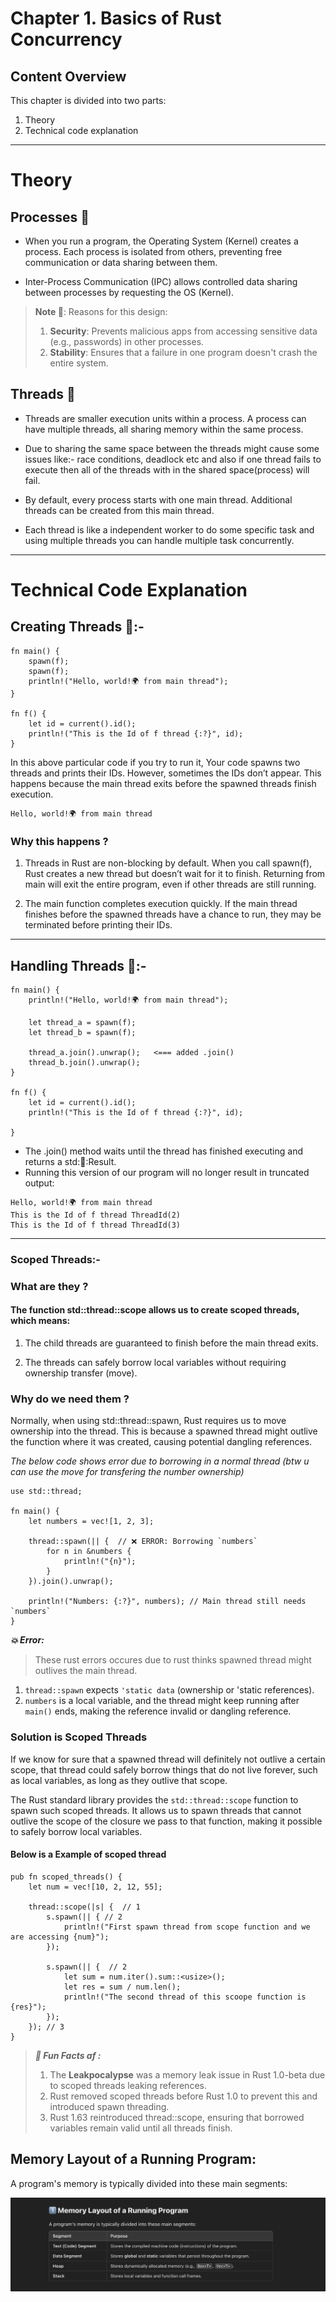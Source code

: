 # Chapter 1. Basics of Rust Concurrency

## Content Overview
This chapter is divided into two parts:
1. Theory
2. Technical code explanation
----

# Theory 
## Processes 👾

- When you run a program, the Operating System (Kernel) creates a process. Each process is isolated from others, preventing free communication or data sharing between them.

- Inter-Process Communication (IPC) allows controlled data sharing between processes by requesting the OS (Kernel).


> **Note 📝**: Reasons for this design:
> 1. **Security**: Prevents malicious apps from accessing sensitive data (e.g., passwords) in other processes.
> 2. **Stability**: Ensures that a failure in one program doesn't crash the entire system.


## Threads 🧶

- Threads are smaller execution units within a process. A process can have multiple threads, all sharing memory within the same process.

- Due to sharing the same space between the threads might cause some issues like:- race conditions, deadlock etc and also if one thread fails to execute then all of the threads with in the shared space(process) will fail.

- By default, every process starts with one main thread. Additional threads can be created from this main thread.

- Each thread is like a independent worker to do some specific task and using multiple threads you can handle multiple task concurrently. 

---

# Technical Code Explanation

## Creating Threads 🧶:-
```
fn main() {
    spawn(f);
    spawn(f);
    println!("Hello, world!🌍 from main thread");
}

fn f() {
    let id = current().id();
    println!("This is the Id of f thread {:?}", id);
}
```

In this above particular code if you try to run it, Your code spawns two threads and prints their IDs. However, sometimes the IDs don’t appear. This happens because the main thread exits before the spawned threads finish execution.

```
Hello, world!🌍 from main thread
```

### Why this happens ?
1) Threads in Rust are non-blocking by default. When you call spawn(f), Rust creates a new thread but doesn’t wait for it to finish.   Returning from main will exit the entire program, even if other threads are still running.

2) The main function completes execution quickly. If the main thread finishes before the spawned threads have a chance to run, they may be terminated before printing their IDs.

---

## Handling Threads 🧶:- 

```
fn main() {
    println!("Hello, world!🌍 from main thread");

    let thread_a = spawn(f);
    let thread_b = spawn(f);

    thread_a.join().unwrap();   <=== added .join()
    thread_b.join().unwrap();
}

fn f() {
    let id = current().id();
    println!("This is the Id of f thread {:?}", id);

}

```

- The .join() method waits until the thread has finished executing and returns a std::thread::Result.
- Running this version of our program will no longer result in truncated output:



```
Hello, world!🌍 from main thread
This is the Id of f thread ThreadId(2)
This is the Id of f thread ThreadId(3)
```
---

### Scoped Threads:- 

<h3>What are they ?</h3>
<h4>The function std::thread::scope allows us to create scoped threads, which means:</h4>

1) The child threads are guaranteed to finish before the main thread exits.

2) The threads can safely borrow local variables without requiring ownership transfer (move).

<h3>Why do we need them ?</h3>
<p>Normally, when using std::thread::spawn, Rust requires us to move ownership into the thread. This is because a spawned thread might outlive the function where it was created, causing potential dangling references.</p>

*The below code shows error due to borrowing in a normal thread (btw u can use the move for transfering the number ownership)*

```
use std::thread;

fn main() {
    let numbers = vec![1, 2, 3];

    thread::spawn(|| {  // ❌ ERROR: Borrowing `numbers`
        for n in &numbers {
            println!("{n}");
        }
    }).join().unwrap();

    println!("Numbers: {:?}", numbers); // Main thread still needs `numbers`
}

```


***💥 Error:***
> These rust errors occures due to rust thinks spawned thread might outlives the main thread.
1) ```thread::spawn``` expects ```'static data``` (ownership or 'static references).
2) ```numbers``` is a local variable, and the thread might keep running after ```main()``` ends, making the reference invalid or dangling reference.

<h3>Solution is Scoped Threads</h3>
<p>If we know for sure that a spawned thread will definitely not outlive a certain scope, that thread could safely borrow things that do not live forever, such as local variables, as long as they outlive that scope. </p>

The Rust standard library provides the ```std::thread::scope``` function to spawn such scoped threads. It allows us to spawn threads that cannot outlive the scope of the closure we pass to that function, making it possible to safely borrow local variables.

<h4>Below is a Example of scoped thread</h4>

```
pub fn scoped_threads() {
    let num = vec![10, 2, 12, 55];

    thread::scope(|s| {  // 1
        s.spawn(|| { // 2
            println!("First spawn thread from scope function and we are accessing {num}");
        });

        s.spawn(|| {  // 2
            let sum = num.iter().sum::<usize>();
            let res = sum / num.len();
            println!("The second thread of this scoope function is {res}");
        });
    }); // 3
}
```

> ***🤪 Fun Facts af :***
> 1) The **Leakpocalypse** was a memory leak issue in Rust 1.0-beta due to scoped threads leaking references.
> 2) Rust removed scoped threads before Rust 1.0 to prevent this and introduced spawn threading.
> 3) Rust 1.63 reintroduced thread::scope, ensuring that borrowed variables remain valid until all threads finish.

## Memory Layout of a Running Program:
A program's memory is typically divided into these main segments:

<div>
 <img src="https://github.com/baindlapranayraj/Rust-Atomics-Locks/blob/main/chapter-1/images/rust-mem-layout.png?raw=true" alt="memory-layout">
</div>
